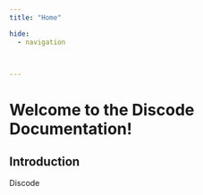 ```yaml
---
title: "Home"

hide:
  - navigation



---
```


# Welcome to the Discode Documentation!


## Introduction

Discode